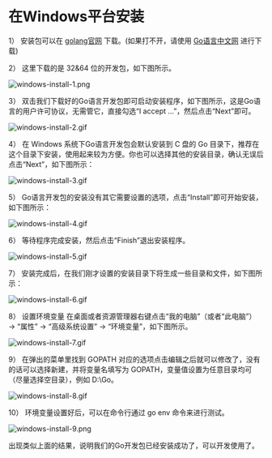 # 在Windows平台安装

1） 安装包可以在 [golang官网](https://goland.org/dl) 下载。(如果打不开，请使用 [Go语言中文网](https://studygolang.com/dl) 进行下载)


2） 这里下载的是 32&64 位的开发包，如下图所示。

![windows-install-1.png](images/windows-install-1.png)


3） 双击我们下载好的Go语言开发包即可启动安装程序，如下图所示，这是Go语言的用户许可协议，无需管它，直接勾选“I accept ...”，然后点击“Next”即可。

![windows-install-2.gif](images/windows-install-2.gif)


4） 在 Windows 系统下Go语言开发包会默认安装到 C 盘的 Go 目录下，推荐在这个目录下安装，使用起来较为方便。你也可以选择其他的安装目录，确认无误后点击“Next”，如下图所示：

![windows-install-3.gif](images/windows-install-3.gif)


5） Go语言开发包的安装没有其它需要设置的选项，点击“Install”即可开始安装，如下图所示：

![windows-install-4.gif](images/windows-install-4.gif)


6） 等待程序完成安装，然后点击“Finish”退出安装程序。

![windows-install-5.gif](images/windows-install-5.gif)


7） 安装完成后，在我们刚才设置的安装目录下将生成一些目录和文件，如下图所示：

![windows-install-6.gif](images/windows-install-6.gif)


8） 设置环境变量
在桌面或者资源管理器右键点击“我的电脑”（或者“此电脑”） → “属性” → “高级系统设置” → “环境变量”，如下图所示。

![windows-install-7.gif](images/windows-install-7.gif)


9） 在弹出的菜单里找到 GOPATH 对应的选项点击编辑之后就可以修改了，没有的话可以选择新建，并将变量名填写为 GOPATH，变量值设置为任意目录均可（尽量选择空目录），例如 D:\Go。

![windows-install-8.gif](images/windows-install-8.gif)


10） 环境变量设置好后，可以在命令行通过 go env 命令来进行测试。

![windows-install-9.png](images/windows-install-9.png)

出现类似上面的结果，说明我们的Go开发包已经安装成功了，可以开发使用了。


